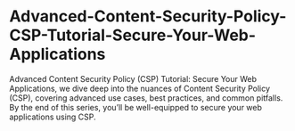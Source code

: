 # Advanced-Content-Security-Policy-CSP-Tutorial-Secure-Your-Web-Applications
Advanced Content Security Policy (CSP) Tutorial: Secure Your Web Applications, we dive deep into the nuances of Content Security Policy (CSP), covering advanced use cases, best practices, and common pitfalls. By the end of this series, you’ll be well-equipped to secure your web applications using CSP.
